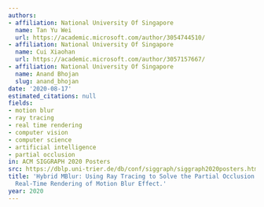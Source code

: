```yaml
---
authors:
- affiliation: National University Of Singapore
  name: Tan Yu Wei
  url: https://academic.microsoft.com/author/3054744510/
- affiliation: National University Of Singapore
  name: Cui Xiaohan
  url: https://academic.microsoft.com/author/3057157667/
- affiliation: National University Of Singapore
  name: Anand Bhojan
  slug: anand_bhojan
date: '2020-08-17'
estimated_citations: null
fields:
- motion blur
- ray tracing
- real time rendering
- computer vision
- computer science
- artificial intelligence
- partial occlusion
in: ACM SIGGRAPH 2020 Posters
src: https://dblp.uni-trier.de/db/conf/siggraph/siggraph2020posters.html#WeiXB20
title: 'Hybrid MBlur: Using Ray Tracing to Solve the Partial Occlusion Artifacts in
  Real-Time Rendering of Motion Blur Effect.'
year: 2020
---
```

